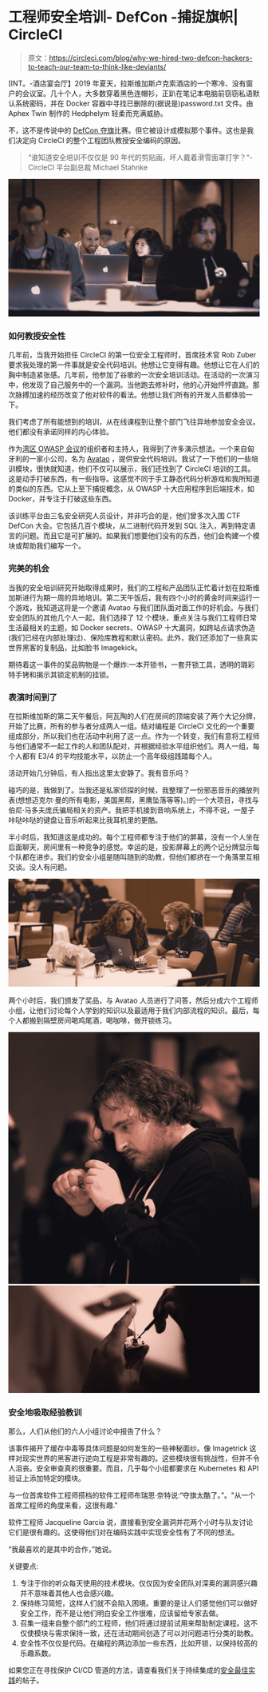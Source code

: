 # 工程师安全培训- DefCon -捕捉旗帜| CircleCI

> 原文：<https://circleci.com/blog/why-we-hired-two-defcon-hackers-to-teach-our-team-to-think-like-deviants/>

[INT。-酒店宴会厅】2019 年夏天，拉斯维加斯卢克索酒店的一个寒冷、没有窗户的会议室。几十个人，大多数穿着黑色连帽衫，正趴在笔记本电脑前窃窃私语默认系统密码，并在 Docker 容器中寻找已删除的(据说是)password.txt 文件。由 Aphex Twin 制作的 Hedphelym 轻柔而充满威胁。

不，这不是传说中的 [DefCon 夺旗](https://www.defcon.org/html/links/dc-about.html)比赛。但它被设计成模拟那个事件。这也是我们决定向 CircleCI 的整个工程团队教授安全编码的原因。

> “谁知道安全培训不仅仅是 90 年代的剪贴画，坏人戴着滑雪面罩打字？“-CircleCI 平台副总裁 Michael Stahnke

![Team_hacking.jpg](img/00940abc4800fc39d911f15075df6f7d.png)

### 如何教授安全性

几年前，当我开始担任 CircleCI 的第一位安全工程师时，首席技术官 Rob Zuber 要求我处理的第一件事就是安全代码培训。他想让它变得有趣。他想让它在人们的胸中制造紧张感。几年前，他参加了谷歌的一次安全培训活动。在活动的一次演习中，他发现了自己服务中的一个漏洞。当他跑去修补时，他的心开始怦怦直跳。那次脉搏加速的经历改变了他对软件的看法。他想让我们所有的开发人员都体验一下。

我们考虑了所有能想到的培训，从在线课程到让整个部门飞往异地参加安全会议。他们都没有承诺同样的内心体验。

作为[湾区 OWASP 会议](https://www.meetup.com/Bay-Area-OWASP/)的组织者和主持人，我得到了许多演示想法。一个来自匈牙利的一家小公司，名为 [Avatao](https://avatao.com/) ，提供安全代码培训。我试了一下他们的一些培训模块，很快就知道，他们不仅可以展示，我们还找到了 CircleCI 培训的工具。这是动手打破东西，有一些指导。这感觉不同于手工静态代码分析游戏和我所知道的类似的东西。它从上至下捕捉概念，从 OWASP 十大应用程序到后端技术，如 Docker，并专注于打破这些东西。

该训练平台由三名安全研究人员设计，并非巧合的是，他们曾多次入围 CTF DefCon 大会。它包括几百个模块，从二进制代码开发到 SQL 注入，再到特定语言的问题。而且它是可扩展的。如果我们想要他们没有的东西，他们会构建一个模块或帮助我们编写一个。

### 完美的机会

当我的安全培训研究开始取得成果时，我们的工程和产品团队正忙着计划在拉斯维加斯进行为期一周的异地培训。第二天午饭后，我有四个小时的黄金时间来运行一个游戏，我知道这将是一个邀请 Avatao 与我们团队面对面工作的好机会。与我们安全团队的其他几个人一起，我们选择了 12 个模块，重点关注与我们工程师日常生活最相关的主题，如 Docker secrets、OWASP 十大漏洞，如跨站点请求伪造(我们已经在内部处理过)、保险库教程和默认密码。此外，我们还添加了一些真实世界黑客的复制品，比如脸书 Imagekick。

期待着这一事件的奖品购物是一个爆炸:一本开锁书，一套开锁工具，透明的璐彩特手铐和揭示其锁定机制的挂锁。

### 表演时间到了

在拉斯维加斯的第二天午餐后，阿瓦陶的人们在房间的顶端安装了两个大记分牌，开始了比赛，所有的参与者分成两人一组。结对编程是 CircleCI 文化的一个重要组成部分，所以我们也在活动中利用了这一点。作为一个转变，我们有意将工程师与他们通常不一起工作的人和团队配对，并根据经验水平组织他们。两人一组，每个人都有 E3/4 的平均技能水平，以防止一个高年级组践踏每个人。

活动开始几分钟后，有人指出这里太安静了。我有音乐吗？

碰巧的是，我做到了。当我还是私家侦探的时候，我整理了一份邪恶音乐的播放列表(想想迈克尔·曼的所有电影，美国黑帮，黑鹰坠落等等)。)的一个大项目，寻找与伯尼·马多夫庞氏骗局相关的资产。我把手机接到音响系统上，不得不说，一屋子咔哒咔哒的键盘让音乐听起来比我耳机里的更酷。

半小时后，我知道这是成功的。每个工程师都专注于他们的屏幕，没有一个人坐在后面聊天，房间里有一种竞争的感觉。幸运的是，投影屏幕上的两个记分牌显示每个队都在进步。我们的安全小组是随叫随到的助教，但他们都挤在一个角落里互相交谈。没人有问题。

![Team_hacking2.jpg](img/f1e02c5d2a8f39d28cbe1a6d85c238a3.png)

两个小时后，我们颁发了奖品，与 Avatao 人员进行了问答，然后分成六个工程师小组，让他们讨论每个人学到的知识以及最适用于我们内部流程的知识。最后，每个人都搬到隔壁房间喝鸡尾酒，喝咖啡，做开锁练习。

![Lockpicking.jpg](img/05eceeaf23d8f670861f0931d35373ae.png) ![lockpicking2.jpg](img/9207c435232ebedcfa1978f444bc430c.png)

### 安全地吸取经验教训

那么，人们从他们的六人小组讨论中报告了什么？

该事件揭开了缓存中毒等具体问题是如何发生的一些神秘面纱。像 Imagetrick 这样对现实世界的黑客进行逆向工程是非常有趣的。这些模块很有挑战性，但并不令人沮丧。安全审查真的很重要。而且，几乎每个小组都要求在 Kubernetes 和 API 验证上添加特定的模块。

与一位首席软件工程师搭档的软件工程师布瑞恩·奈特说:“夺旗太酷了。”。"从一个首席工程师的角度来看，这很有趣."

软件工程师 Jacqueline Garcia 说，直接看到安全漏洞并花两个小时与队友讨论它们是很有趣的。这使得他们对在编码实践中实现安全性有了不同的想法。

“我最喜欢的是其中的合作，”她说。

关键要点:

1.  专注于你的听众每天使用的技术模块。仅仅因为安全团队对深奥的漏洞感兴趣并不意味着其他人也会感兴趣。
2.  保持练习简短，这样人们就不会陷入困境。重要的是让人们感觉他们可以做好安全工作，而不是让他们明白安全工作很难，应该留给专家去做。
3.  召集一组来自整个部门的工程师，他们将通过提前试用来帮助制定课程。这不仅使模块与需求保持一致，还在活动期间创造了可以对问题进行分类的助教。
4.  安全性不仅仅是代码。在编程的两边添加一些东西，比如开锁，以保持较高的乐趣系数。

如果您正在寻找保护 CI/CD 管道的方法，请查看我们关于持续集成的[安全最佳实践](https://circleci.com/blog/security-best-practices-for-ci-cd/)的帖子。